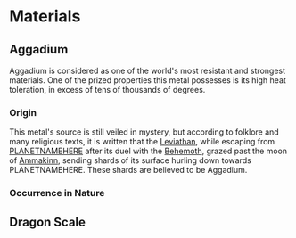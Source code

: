 # Materials

## Aggadium

Aggadium is considered as one of the world's most resistant and strongest materials. One of the prized properties this metal possesses is its high heat toleration, in excess of tens of thousands of degrees.  

### Origin

This metal's source is still veiled in mystery, but according to folklore and many religious texts, it is written that the [Leviathan](../lifeforms/primordials.html), while escaping from [PLANETNAMEHERE](../cosmicarchitecture/placehold) after its duel with the [Behemoth](../lifeforms/primordials.md), grazed past the moon of [Ammakinn](../cosmicarchitecture/ammakinn.html), sending shards of its surface hurling down towards PLANETNAMEHERE.  These shards are believed to be Aggadium.

### Occurrence in Nature

## Dragon Scale
